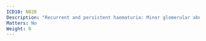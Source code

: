 ```yaml
---
ICD10: N020
Description: "Recurrent and persistent haematuria: Minor glomerular abnormality"
Matters: No
Weight: 0
---
```


